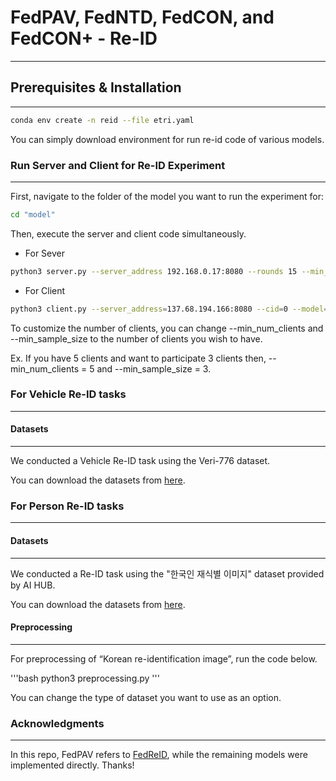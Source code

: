 # FedPAV, FedNTD, FedCON, and FedCON+ - Re-ID
--- 
## Prerequisites & Installation
--- 

```bash
conda env create -n reid --file etri.yaml
```

You can simply download environment for run re-id code of various models.

### Run Server and Client for Re-ID Experiment
--- 
First, navigate to the folder of the model you want to run the experiment for:

```bash
cd "model"
```
Then, execute the server and client code simultaneously.

* For Sever

```bash
python3 server.py --server_address 192.168.0.17:8080 --rounds 15 --min_num_clients "Number of client" --min_sample_size "Minimum number of participating clinets" --model ResNet50
```

* For Client

```bash
python3 client.py --server_address=137.68.194.166:8080 --cid=0 --model=ResNet50 --batch_size "batch size"
```

To customize the number of clients, you can change --min_num_clients and --min_sample_size to the number of clients you wish to have.

Ex. If you have 5 clients and want to participate 3 clients then, --min_num_clients = 5 and --min_sample_size = 3.


### For Vehicle Re-ID tasks
--- 

#### Datasets
--- 

We conducted a Vehicle Re-ID task using the Veri-776 dataset.

You can download the datasets from [here](https://vehiclereid.github.io/VeRi/).

### For Person Re-ID tasks
--- 

#### Datasets
--- 

We conducted a Re-ID task using the "한국인 재식별 이미지" dataset provided by AI HUB.

You can download the datasets from [here](https://aihub.or.kr/aidata/7977).

#### Preprocessing
--- 

For preprocessing of “Korean re-identification image”, run the code below.

'''bash
python3 preprocessing.py
'''

You can change the type of dataset you want to use as an option.

### Acknowledgments
--- 

In this repo, FedPAV refers to [FedReID](https://github.com/cap-ntu/FedReID), while the remaining models were implemented directly. Thanks!


